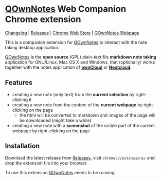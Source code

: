 # [QOwnNotes](https://www.qownnotes.org "QOwnNotes Official Site") Web Companion Chrome extension

[Changelog](https://github.com/qownnotes/chrome-web-companion/blob/develop/CHANGELOG.md) |
[Releases](https://github.com/qownnotes/chrome-web-companion/releases) |
[Chrome Web Store](https://chrome.google.com/webstore/detail/qownnotes-web-companion/pkgkfnampapjbopomdpnkckbjdnpkbkp) |
[QOwnNotes Webpage](https://www.qownnotes.org)

This is a companion extension for [QOwnNotes](https://www.qownnotes.org) to interact with the note taking desktop application.

[QOwnNotes](https://www.qownnotes.org) is the **open source** (GPL) plain-text file **markdown note taking**
application for GNU/Linux, Mac OS X and Windows, that (optionally) works together with the notes application of
[**ownCloud**](https://github.com/owncloud/notes) or [**Nextcloud**](https://github.com/Nextcloud/notes).

## Features

- creating a new note (only text) from the **current selection** by right-clicking it
- creating a new note from the content of the **current webpage** by right-clicking on the page
    - the html will be converted to markdown and images of the page will be downloaded (might take a while)
- creating a new note with a **screenshot** of the visible part of the current webpage by right-clicking on the page

## Installation

Download the latest release from [Releases](https://github.com/qownnotes/chrome-web-companion/releases), visit
`chrome://extensions/` and drop the extension file into your browser.

To use this extension [QOwnNotes](https://www.qownnotes.org) needs to be running.
